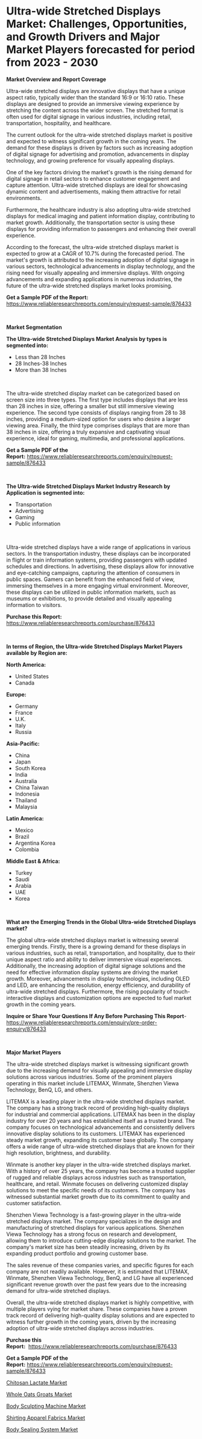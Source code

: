 <p><h1>Ultra-wide Stretched Displays Market: Challenges, Opportunities, and Growth Drivers and Major Market Players forecasted for period from 2023 - 2030</h1></p><p><strong>Market Overview and Report Coverage</strong></p>
<p><p>Ultra-wide stretched displays are innovative displays that have a unique aspect ratio, typically wider than the standard 16:9 or 16:10 ratio. These displays are designed to provide an immersive viewing experience by stretching the content across the wider screen. The stretched format is often used for digital signage in various industries, including retail, transportation, hospitality, and healthcare.</p><p>The current outlook for the ultra-wide stretched displays market is positive and expected to witness significant growth in the coming years. The demand for these displays is driven by factors such as increasing adoption of digital signage for advertising and promotion, advancements in display technology, and growing preference for visually appealing displays.</p><p>One of the key factors driving the market's growth is the rising demand for digital signage in retail sectors to enhance customer engagement and capture attention. Ultra-wide stretched displays are ideal for showcasing dynamic content and advertisements, making them attractive for retail environments.</p><p>Furthermore, the healthcare industry is also adopting ultra-wide stretched displays for medical imaging and patient information display, contributing to market growth. Additionally, the transportation sector is using these displays for providing information to passengers and enhancing their overall experience.</p><p>According to the forecast, the ultra-wide stretched displays market is expected to grow at a CAGR of 10.7% during the forecasted period. The market's growth is attributed to the increasing adoption of digital signage in various sectors, technological advancements in display technology, and the rising need for visually appealing and immersive displays. With ongoing advancements and expanding applications in numerous industries, the future of the ultra-wide stretched displays market looks promising.</p></p>
<p><strong>Get a Sample PDF of the Report:</strong> <a href="https://www.reliableresearchreports.com/enquiry/request-sample/876433">https://www.reliableresearchreports.com/enquiry/request-sample/876433</a></p>
<p>&nbsp;</p>
<p><strong>Market Segmentation</strong></p>
<p><strong>The Ultra-wide Stretched Displays Market Analysis by types is segmented into:</strong></p>
<p><ul><li>Less than 28 Inches</li><li>28 Inches-38 Inches</li><li>More than 38 Inches</li></ul></p>
<p>&nbsp;</p>
<p><p>The ultra-wide stretched display market can be categorized based on screen size into three types. The first type includes displays that are less than 28 inches in size, offering a smaller but still immersive viewing experience. The second type consists of displays ranging from 28 to 38 inches, providing a medium-sized option for users who desire a larger viewing area. Finally, the third type comprises displays that are more than 38 inches in size, offering a truly expansive and captivating visual experience, ideal for gaming, multimedia, and professional applications.</p></p>
<p><strong>Get a Sample PDF of the Report:</strong>&nbsp;<a href="https://www.reliableresearchreports.com/enquiry/request-sample/876433">https://www.reliableresearchreports.com/enquiry/request-sample/876433</a></p>
<p>&nbsp;</p>
<p><strong>The Ultra-wide Stretched Displays Market Industry Research by Application is segmented into:</strong></p>
<p><ul><li>Transportation</li><li>Advertising</li><li>Gaming</li><li>Public information</li></ul></p>
<p>&nbsp;</p>
<p><p>Ultra-wide stretched displays have a wide range of applications in various sectors. In the transportation industry, these displays can be incorporated in flight or train information systems, providing passengers with updated schedules and directions. In advertising, these displays allow for innovative and eye-catching campaigns, capturing the attention of consumers in public spaces. Gamers can benefit from the enhanced field of view, immersing themselves in a more engaging virtual environment. Moreover, these displays can be utilized in public information markets, such as museums or exhibitions, to provide detailed and visually appealing information to visitors.</p></p>
<p><strong>Purchase this Report:</strong>&nbsp; <a href="https://www.reliableresearchreports.com/purchase/876433">https://www.reliableresearchreports.com/purchase/876433</a></p>
<p>&nbsp;</p>
<p><strong>In terms of Region, the Ultra-wide Stretched Displays Market Players available by Region are:</strong></p>
<p>
    <p> <strong> North America: </strong>
        <ul>
            <li>United States</li>
            <li>Canada</li>
        </ul>
        </p> 
    <p> <strong> Europe: </strong>
        <ul>
            <li>Germany</li>
            <li>France</li>
            <li>U.K.</li>
            <li>Italy</li>
            <li>Russia</li>
        </ul>
        </p> 
    <p> <strong> Asia-Pacific: </strong>
        <ul>
            <li>China</li>
            <li>Japan</li>
            <li>South Korea</li>
            <li>India</li>
            <li>Australia</li>
            <li>China Taiwan</li>
            <li>Indonesia</li>
            <li>Thailand</li>
            <li>Malaysia</li>
        </ul>
        </p> 
    <p> <strong> Latin America: </strong>
        <ul>
            <li>Mexico</li>
            <li>Brazil</li>
            <li>Argentina Korea</li>
            <li>Colombia</li>
        </ul>
        </p> 
    <p> <strong> Middle East & Africa: </strong>
        <ul>
            <li>Turkey</li>
            <li>Saudi</li>
            <li>Arabia</li>
            <li>UAE</li>
            <li>Korea</li>
        </ul>
    </p>
    </p>
<p>&nbsp;</p>
<p><strong>What are the Emerging Trends in the Global Ultra-wide Stretched Displays market?</strong></p>
<p><p>The global ultra-wide stretched displays market is witnessing several emerging trends. Firstly, there is a growing demand for these displays in various industries, such as retail, transportation, and hospitality, due to their unique aspect ratio and ability to deliver immersive visual experiences. Additionally, the increasing adoption of digital signage solutions and the need for effective information display systems are driving the market growth. Moreover, advancements in display technologies, including OLED and LED, are enhancing the resolution, energy efficiency, and durability of ultra-wide stretched displays. Furthermore, the rising popularity of touch-interactive displays and customization options are expected to fuel market growth in the coming years.</p></p>
<p><strong>Inquire or Share Your Questions If Any Before Purchasing This Report</strong>- <a href="https://www.reliableresearchreports.com/enquiry/pre-order-enquiry/876433">https://www.reliableresearchreports.com/enquiry/pre-order-enquiry/876433</a></p>
<p>&nbsp;</p>
<p><strong>Major Market Players</strong></p>
<p><p>The ultra-wide stretched displays market is witnessing significant growth due to the increasing demand for visually appealing and immersive display solutions across various industries. Some of the prominent players operating in this market include LITEMAX, Winmate, Shenzhen Viewa Technology, BenQ, LG, and others.</p><p>LITEMAX is a leading player in the ultra-wide stretched displays market. The company has a strong track record of providing high-quality displays for industrial and commercial applications. LITEMAX has been in the display industry for over 20 years and has established itself as a trusted brand. The company focuses on technological advancements and consistently delivers innovative display solutions to its customers. LITEMAX has experienced steady market growth, expanding its customer base globally. The company offers a wide range of ultra-wide stretched displays that are known for their high resolution, brightness, and durability.</p><p>Winmate is another key player in the ultra-wide stretched displays market. With a history of over 25 years, the company has become a trusted supplier of rugged and reliable displays across industries such as transportation, healthcare, and retail. Winmate focuses on delivering customized display solutions to meet the specific needs of its customers. The company has witnessed substantial market growth due to its commitment to quality and customer satisfaction.</p><p>Shenzhen Viewa Technology is a fast-growing player in the ultra-wide stretched displays market. The company specializes in the design and manufacturing of stretched displays for various applications. Shenzhen Viewa Technology has a strong focus on research and development, allowing them to introduce cutting-edge display solutions to the market. The company's market size has been steadily increasing, driven by its expanding product portfolio and growing customer base.</p><p>The sales revenue of these companies varies, and specific figures for each company are not readily available. However, it is estimated that LITEMAX, Winmate, Shenzhen Viewa Technology, BenQ, and LG have all experienced significant revenue growth over the past few years due to the increasing demand for ultra-wide stretched displays.</p><p>Overall, the ultra-wide stretched displays market is highly competitive, with multiple players vying for market share. These companies have a proven track record of delivering high-quality display solutions and are expected to witness further growth in the coming years, driven by the increasing adoption of ultra-wide stretched displays across industries.</p></p>
<p><strong>Purchase this Report:</strong>&nbsp;&nbsp;<a href="https://www.reliableresearchreports.com/purchase/876433">https://www.reliableresearchreports.com/purchase/876433</a></p>
<p></p>
<p><strong>Get a Sample PDF of the Report:</strong>&nbsp;<a href="https://www.reliableresearchreports.com/enquiry/request-sample/876433">https://www.reliableresearchreports.com/enquiry/request-sample/876433</a></p>
<p><p><a href="https://www.linkedin.com/pulse/chitosan-lactate-market-size-2023-2030-global-industrial-jfq5e/">Chitosan Lactate Market</a></p><p><a href="https://www.reportprime.com/whole-oats-groats-r6443">Whole Oats Groats Market</a></p><p><a href="https://www.reportprime.com/body-sculpting-machine-r8548">Body Sculpting Machine Market</a></p><p><a href="https://medium.com/@hotspotflipk/shirting-apparel-fabrics-market-size-growth-forecast-2023-2030-752ab54a3f8d">Shirting Apparel Fabrics Market</a></p><p><a href="https://medium.com/@bhumi.technologiesmumbai/body-sealing-system-market-size-growth-forecast-2023-2030-49a15e0b4c4b">Body Sealing System Market</a></p></p>